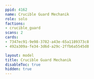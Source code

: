 ```yaml
---
ppid: 4162
name: Crucible Guard Mechanik
role: solo
factions:
- crucible_guard
scans: 2
cards:
- 7347ec91-9e98-3782-a43e-65a1189373c8
- 492a309a-fe34-3d6d-a29c-2ffb6a5545d8

layout: model
title: Crucible Guard Mechanik
disableToc: true
hidden: true
---
```

